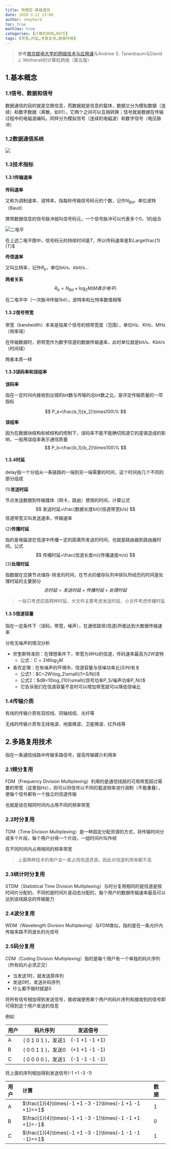 ```yaml
---
title: 物理层-数据通信
date: 2020-3-22 13:00
author: shepherd
toc: true
mathJax: true
categories: [计算机网络,NOTE]
tags: [带宽,时延,多路复用,数据传输]
---
```


> 参考[南京邮电大学的网络技术与应用课](https://www.icourse163.org/learn/NJUPT-1001639008?tid=1450250444#/learn/announce)与Andrew S. Tanenbaum与David J. Wetherall的计算机网络（第五版）

<!-- more -->

## 1.基本概念

### 1.1信号、数据和信号

数据通信的目的就是交换信息，而数据就是信息的载体，数据又分为模拟数据（连续）和数字数据（离散，如01），它两个之间可以互相转换；信号就是数据在传输过程中的电磁波编码，同样分为模拟信号（连续的电磁波）和数字信号（电压脉冲）

### 1.2数据通信系统

![](https://cdn.jsdelivr.net/gh/yangchaohe/yangchaohe.github.io@static/img/article/2020/communication-system.png)

### 1.3技术指标

#### 1.3.1传输速率

**传码速率**

又称为调制速率、波特率，指每秒传输信号码元的个数，记作$N_{Bd}$，单位波特（Baud）

携带数据信息的信号脉冲就叫信号码元，一个信号脉冲可以代表多个0，1的组合

![二电平](https://cdn.jsdelivr.net/gh/yangchaohe/yangchaohe.github.io@static/img/article/2020/二电平.png)

在上述二电平图中，信号码元的持续时间是$T$，所以传码速率是$\Large\frac{1}{T}$

**传信速率**

又叫比特率，记作$R_b$，单位bit/s、kbit/s…

**两者关系**
$$
R_b=N_{Bd}\times\log_2 M(M表示电平)
$$

在二电平中（一次脉冲传输1bit），波特率和比特率数值相等

#### 1.3.2信号带宽

带宽（bandwidth）本来是指某个信号的频带宽度（范围），单位Hz、KHz、MHz（频率域）

在传输数据时，把带宽作为数字信道的数据传输速率，此时单位就是bit/s、Kbit/s（时间域）

两者本质一样

#### 1.3.3误码率和误组率

**误码率**

指在一定时间内接收到出错的bit数与传输的总bit数之比，是评定传输质量的一项指标

$$
P_e=\frac{e_1}{e_2}\times100\%
$$

**误组率**

因为在数据块结构和帧结构的控制下，误码率不能不能确切知道它的差错造成的影响，一般用误组率表示通信质量
$$
P_b=\frac{b_1}{b_2}\times100\%
$$

#### 1.3.4时延

delay指一个分组从一条链路的一端到另一端需要的时间，这个时间由几个不同的部分组成

(1)**发送时延**

节点发送数据到传输媒体（网卡，路由）使用的时间，计算公式
$$
发送时延=\frac{数据长度bit}{信道带宽b/s}
$$
信道带宽又叫发送速率，传输速率

(2)**传播时延**

指的是电磁波在信道中传播一定的距离所发送的时间，也就是路由器到路由器时间，公式
$$
传播时延=\frac{信道长度m}{传播速度m/s}
$$
(3)**处理时延**

指数据在交换节点储存-转发的时间，在节点的缓存队列中排队所经历的时间是处理时延的主要部分
$$
总时延=发送时延+传播时延+处理时延
$$

> 一般只考虑前面两种时延，大文件主要考虑发送时延，小文件考虑传播时延

#### 1.3.5信道容量

指在一定条件下（误码，带宽，噪声），在通信路径(信道)所能达到大数据传输速率

分有无噪声的情况分析

- 奈奎斯特准则：在理想条件下，带宽为$W$Hz的信道，传码速率最高为2$W$波特
  - 公式：$C=2Wlog_2 M$
- 香农定理：在有噪声的环境中，信道容量与信噪功率比($S/N$)有关
  - 公式1：$C=2W\log_2\small{(1+S/N)}$
  - 公式2：$dB=10log_{10}\small({信号功率P_S/噪声功率P_N})$
  - 它告诉我们在信道容量不变时可以增加带宽就可以降低信噪比

### 1.4传输介质

有线的传输介质有双绞线、同轴线缆、光纤等

无线的传输介质有无线电波、地面微波、卫星微波、红外线等

## 2.多路复用技术

指在一条通信线路中传输多路信号，提高传输媒介利用率

### 2.1频分复用

FDM（Frequency Division Multiplexing）利用的是通信线路的可用带宽超过需要的带宽（这里指Hz），则可以将信号以不同的载波频率进行调制（不能重叠），使每个信号都有一个独立的信道传输

也就是说在相同时间内占用不同的频率带宽

### 2.2时分复用

TDM（Time Division Multiplexing）是一种固定分配资源的方式，将传输时间分成多个片段，每个用户分得一个片段，一组时间片叫作帧

在不同时间内占用相同的频率带宽

> 上面两种技术的用户会一直占用信道资源，因此对信道利用率都不高

### 2.3统计时分复用

STDM（Statistical Time Division Multiplexing）与时分复用相同的是信道是按时间片分配的，不同的是时间片是动态分配的，每个用户的数据传输速率最高可以达到该线路总的传输能力

### 2.4波分复用

WDM（Wavelength Division Multiplexing）与FDM类似，指的是在一条光纤内传输多路不同波长的光信号

### 2.5码分复用

CDM（Coding Division Multiplexing）指的是每个用户有一个单独的码片序列（所有码片必须正交）

- 当发送1时，就发送原序列
- 发送0时，发送补码序列
- 什么都不做时就是0

将所有信号相加得到发送信号，接收端使用某个用户的码片序列和接收到的信号即可得到这个用户发送的信息

例如

| 用户 | 码片序列           | 发送信号      |
| ---- | ------------------ | ------------- |
| A    | ( 0 1 0 1 )，发送1 | (-1 +1 -1 +1) |
| B    | ( 0 0 1 1 )，发送0 | (+1 +1 -1 -1) |
| C    | ( 0 0 0 0 )，发送1 | (-1 -1 -1 -1) |

将上面的序列相加得到发送信号(-1 +1 -3 -1)

| 用户 | 计算                                                   | 数据 |
| :--- | :----------------------------------------------------- | :--- |
| A    | $\frac{1}{4}\times(-1 +1 -3 -1)\times(-1 +1 -1 +1)=+1$ | 1    |
| B    | $\frac{1}{4}\times(-1 +1 -3 -1)\times(-1 -1 +1 +1)=-1$ | 0    |
| C    | $\frac{1}{4}\times(-1 +1 -3 -1)\times(-1 -1 -1 -1)=+1$ | 1    |


